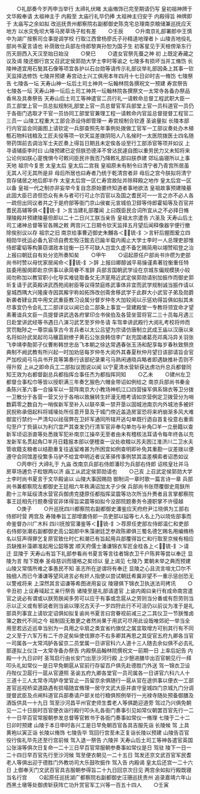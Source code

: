 <!-- { "loadSidebar": true } -->
　　○礼部奏今岁丙申当举行  太禘礼伏睹  太庙脩饰已完至期请仍写  皇初祖神牌于文华殿奉请  太祖神主于  内殿至  太庙行礼毕仍捧  太祖神主归安于  内殿得旨  神牌即于  太庙写之余如拟  改巡抚贵州都察院右副都御史陈克宅总理南京粮储兼巡抚应天地方  以水灾免坝大等马房草场子粒有差
　　○壬辰
　　○升南京礼部署郎中王慎中为湖广按察司佥事提调学校  行取江西曾杨廖氏子孙精道地理者卜  山陵吉地役礼部尚书夏言请也  补荫致仕兵部左侍郎黎爽孙恕为国子生  初客星见于天棓傍渐东行历天厨西入天汉至始日始没
　　○癸巳
　　○遣女官祭先蚕之神  初  上既定寿藏之议及谒  陵还御行宫又召武定侯郭勋大学士李时等谕之  七陵多有损坏当并工脩饬  长陵神道宜用石甃其石像等项宜各护以石台勋等请传示礼部议举礼部因条上其事一钦天监择选修饬  七陵并预建  寿宫动土兴工俱用本年四月十七日卯时吉一脩饬  七陵祭告  七陵各一坛  天寿山神一坛后土司土神共一坛翰林院各撰祝文一预建  寿宫祭告  七陵各一坛  天寿山神一坛后土司工神共一坛翰林院各撰祭文一太常寺各备办祭品香帛及具奏祭告  天寿山后土司工等神遣官二员行礼一请敕命总督工程武职大臣一员工部堂上官一员总拟规制礼部堂上官一员总督官军兵部堂上官一员科道官一员仍于各衙门选取才干官一员协同工部堂官兼理工程一请敕命内官监总督提督工程官二三员一  山陵工程重大工部合添设侍郎管理一  寿宫规制合钦遵  圣谕量拟  长陵本部行内官监会同画图上请钦定一兵部查照先年事例处拨做工官军一工部议奏处办木植甎石物料钱粮及工匠夫役等项一钦天监差拨阴阳人八名候时一太医院拨医士四名随带药饵前去调治军士夫匠奏上得旨日期且未定俟各设至行工部添官等项并如议  上寻语辅臣李时曰  山陵预建已定但朕恐德泽不曾沾民遽自图以重劳民力又未知将来公论何如朕心寔愧惧今可敕问臣民许我否乃降敕礼部曰朕恭建  郊坛庙寝所以上事  天地  祖宗今复思  太皇太后  皇太后二宫我  皇祖原未有制令曰清宁者乃青宫所居虽无其人可无其所是非  母后所居也曰寿者乃统于乾清宫者非  母后之宫今朕拟将清宁宫存储居之地后即半作  太皇太后宫一区仁寿宫故阯并除释殿之地作  皇太后宫一区以备  皇祖一代之制亦非妄举今复自念原始要终知道者事地欲法  皇祖故事预建陵墓此固大臣已咨但恐众有未与者可行可止尔百官以及国之耆民可一一言之亦不必人各一疏但出同议者共之于是府部等衙门京山侯崔元宣城伯卫錞等侍郎霍韬等及百官并耆民高辅等俱＜锍-釒＞言当建礼部覆闻  上曰既臣民合词所宜从之不必择日脩理陵殿并预建陵墓但即以二十二日兴工朕当亲告  皇祖太宗遣告  六圣及  天寿山后土司工诸神总督等官各赐之敕  两宫兴工日期令钦天监择五月望后闻释像器宇便行撤除俟别议以存  祖宗之旧  南京给事曹迈御史朱黼各＜锍-釒＞言轩后握图爰立四相勋华抚运必备九官顷自费宏殁汪鋐去已踰半载内阁止大学士李时一人总理吏部惟侍郎霍韬等构篆窃谓政本铨衡一日不可缺人岂宜久虚不备乞赐简用以翊赞昭登之治  上报曰朝廷自有处分览所奏知矣
　　○甲午
　　○诏起原任户部尚书许缵为吏部尚书时赞以母忧家居闻命＜锍-釒＞辞  上报曰卿醇诚平易操谨素著铨衡重任特兹委用服阕即赴京供事以承简眷不准辞  兵部言国朝武学设在京城东偏规模狭小较阅勿称加以教官职小化导实难徒取备攵无济寔用近武定侯郭勋请别加振作而御史郭圻复请于武英殿讲武西苑阅射臣等议得禁庭练武事体非宜而武学规制诚当振作请以皇城西隅大兴隆废寺因其廨宇称如拓饰改创斋舍移武学于此群大小武官子弟及勋爵新袭者肄业其中用文武重臣教习设属分督岁仲冬大加较阅以示惩劝得旨俱如拟其未尽事宜仍令会礼工二部详议以闻已会二部条上事宜一营建殿堂一专教将领宜命才望素著谙兵文臣一员提督讲武选各府掌印佥书侯伯及各营坐营将官二三十员每月遇三日赴堂讲武经等书遇日八演习武艺至岁仲冬请  车驾幸讲武殿行大阅礼考校将帅而赏罚黜陟之一尊崇庙享古今言兵者以太公吕望为宗请仿唐制立武成王庙以汉唐以来名将如孙武吴起司马穰苴尉缭子黄石公张良韩信李广赵充国诸葛亮邓禹冯异关羽张飞李靖李勣郭子仪曹彬韩世忠岳飞本朝之徐达常遇春张玉汤和配享每岁春秋致祭庶典制不阙武教有所兴起一时加劝惩每岁仲冬大阅外其春夏秋仲月望日该部请旨会官严加校阅弓马兵书开具等第奏行该部纪录果弓马熟闲通晓兵略者即遇缺推补否则不得升叙  上从之即命兵工二部拟议图说以闻  以宁夏清水营斩获达虏功升总兵都督同知王效为右都督副总兵都指挥佥事任杰为都指挥同知
　　○乙未
　　○建州左卫都督佥事松巾等皆以授职满三年奏乞服色六帽金带诏如例给之  南京兵部尚书秦金条陈兴革六事一合操军以一营阵南京大小教场神机江口四营操军俱系锦衣等卫分拨一卫散分于各营一营又分于各哨以致展转生奸漫无稽考请如京营例定卫拨营分为哨数羁零之数自为一哨俟新军至补入以联卒乘一禁开垦以固城池南京内外城池多被奸民掜称承佃起科将城壕处所任意开垦及于城门傍近盖造房室恐将来坍崩渐多风大难御宜行禁约一严清勾以祛宿弊在卫奸军通同所辖开逃勾单既行迺自首复役意右重索勾至户丁赀装以为利穴宜严其查发仍行清军官非奉勾单勿与补角□羊一立册籍以查新军顷诏浙直等处悉拨军犯补南京江操卒无至者由未有稽核法耳请令每年终各以充发新军名贯起角□羊月日籍报本部以便稽查一议处收粮以苏夫困江淮济川二卫水夫管收籍支粮者以结勘重复往返留难甚为所困宜如例查明即补免其重勘一议差拨以便遵守会同馆差役繁多马驴不给宜申明近者议革驿传事例禁其滥差横索者诏悉如议
　　○丙申行  大禘礼于  九庙  改南京兵部右侍郎潘珍为兵部右侍郎  诏核皇壮并马房草场逋负子粒银两以济  庙工从武定侯郭勋请也
　　○己亥  上召武定侯郭勋大学士李时尚书夏言于文华殿谕以  山陵大事因赐勋  御制词一章时歌一篇言诗一章  兵部尚书兼都察院左都御史王廷相六年秩满诏加太子少保  兵部尚书张瓒覆御史周鈇所勘十三年延绥清水营官兵御虏克捷原任都指挥梁震等功次所当升赉者且言掌都察院事王廷相先行题奏侵官非体得旨梁震等如拟今没部院题奏务令遵职掌不许侵越
　　○庚子
　　○升巡抚四川都察院右副都御史潘鉴应天府府尹江晓俱为工部右侍郎时营  两宫及  寿陵奉旨工部增置侍郎一员吏部以镒等七人名上乃以晓佐部事而命鉴督办川广木料  四川抚按官潘鉴等＜锍-釒＞荐原任吏部左侍郎温仁和吏部右侍郎张潮右副都御史高公韶郎中朱藻谢廷芝参政陈卿俱三蜀名德乞赐名用编脩杨名以狂声得罪乞复原官致仕时仁和潮已有旨起用兵部覆得旨仁和行取至京候有相应员缺推补藻卿准起用公韶等罢  顺天府儒士潘谦锦衣军匠金桂各上＜锍-釒＞请迁  显陵于  天寿山有旨下礼部参看尚书夏言等言往者锦衣卫千户陈昇等尝以奉迁  显陵为言  陛下既奉  圣母慈训而寝格之矣顷以  皇上谒见  七陵乃  累朝未举之典而预建  山陵又常情所难之事愚民不知  圣志所在逆谓将有奉迁  显陵之心且流言喧尢□尔不独细人而已今潘谦等望风进言必有奸人指使以尝试朝廷希冀非望不一重示惩创恐无以警戒将来  上深然其言诏谦等希图进用妄议  陵寝俱下锦衣卫执送法司拷讯
　　○辛丑初  上议寿域起工亲行祭告  诸陵至是礼部请遣官  上谕内阁曰亲行有成命南宫遣官之说必有谓或以朕劳朕闻多劳可以应于有事或念扈从之劳则当分番或有怨劳则当示以正义或有邪说者则当谕以理况古天子一岁四狩此行不可沮仍以前议为准于是礼部具列事宜上请钦定诏俱如拟复谕尚书夏言曰宫眷视前减三之二其仪卫一节朕惟卤簿之数代不同之今  祖制固无敢更之者然尚果于用武可尽用此设哉唯郊祀一举当全用至若远近巡幸当别为一具用之伞扇之类宜省约旗仗之属宜取增方可别其行有不同之义至于六军万有二千亦足矣纵使伐罪亦不右多卿其再思之其促官五府九卿各当官一司属各一太常鸿胪各留京二员堂属一日讲官科六人道十三人随去余似俱不必去礼部遂拟上仪注一太常寺备办祭告  内殿祭品翰林院撰祝文一前期一日  上率后妃告  内殿一十九日卯时  圣驾启行由长安门出至沙河行殿  上少憩进膳毕出百官朝见行一拜叩头礼如常仪一是日早免朝扈从官前行存留百户俱先赴德胜门外送  驾一锦衣卫设丹陛仪卫扈行一扈从官遵照  圣谕五府九卿各堂官一员司属各一日讲官六科六人十三道十三人太常寺鸿胪寺堂官止一员留京余俱随行一扈从官在途供事以便衣一工部差官巡视桥梁道路遇有损塌随宜脩理一居守文武大臣并直守皇城四门京城九门分调提督武臣及点闸科道官兵部奏请户部关给行粮俱照例举行一光禄寺随处预备御膳及酒饭供具一十九日  驾至沙河昌平州官吏师生耆老人等俱跪迎道旁  驾过乃兴俱免朝见一二十日辰时百官便衣诣行殿行叩头礼各衙门奏事引见如常仪朝罢百官先行一二十一日早百官常服朝参发总督等官敕书于各衙门奏事如常仪一脩理  七陵于二十二日卯时预建  山陵于本日申时各兴工是日早免朝百官各具吉服先诣  长陵候  驾  上具黄袍以寅正诣  长陵以脩饰  七陵告毕  驾回行宫至未正复诣长陵以预建  山陵告百官役行俟礼毕先还至行宫前候  驾入退一祭告  六陵并  天寿山后土司工等神各遣官英国公张溶等俱次日复命一二十三日早百官常服朝参奏事如常仪是日  驾驻  陵下一日一二十四日早百官先行至沙河候  驾至便衣朝见一二十五日  驾发还京文武百官军民耆老人等俱出迎于德胜门外教坊司大乐鼓吹振作  驾入告  内殿谒  皇太后还宫一二十六日  上御奉天门文武百官具吉服朝参得旨二十九日回京次日见  两宫余如拟行殿既寝当名行宫
　　○起原任巡抚湖广都察院右副都御史汪珊巡抚贵州  追录嘉靖六年山西黑土墩等处御虏斩获阵亡功升赏官军工兴等一百五十四人
　　○壬寅
